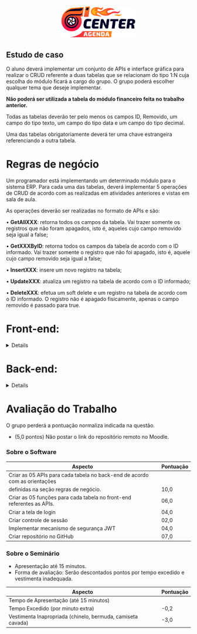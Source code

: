 <p align="center"><img src="https://raw.githubusercontent.com/husanisantos/autocenteragenda/main/images/logo.png" alt="Imagem Logo" style="width: 40%;"></p>

## Estudo de caso

O aluno deverá implementar um conjunto de APIs e interface gráfica para realizar o CRUD referente a duas tabelas que se relacionam do tipo 1:N cuja escolha do módulo ficará a cargo do
grupo. O grupo poderá escolher qualquer tema que deseje implementar.

  **Não poderá ser utilizada a tabela do módulo financeiro feita no trabalho anterior.**

  Todas as tabelas deverão ter pelo menos os campos ID, Removido, um campo do tipo texto, um campo do tipo data e um campo do tipo decimal.

Uma das tabelas obrigatoriamente deverá ter uma chave estrangeira referenciando a outra tabela.
  
# Regras de negócio
Um programador está implementando um determinado módulo para o sistema ERP. Para cada uma
das tabelas, deverá implementar 5 operações de CRUD de acordo com as realizadas em atividades
anteriores e vistas em sala de aula.

As operações deverão ser realizadas no formato de APIs e são:

• **GetAllXXX**: retorna todos os campos da tabela. Vai trazer somente os registros que não
foram apagados, isto é, aqueles cujo campo removido seja igual a false;

• **GetXXXByID**: retorna todos os campos da tabela de acordo com o ID informado. Vai trazer
somente o registro que não foi apagado, isto é, aquele cujo campo removido seja igual a
false;

• **InsertXXX**: insere um novo registro na tabela;

• **UpdateXXX**: atualiza um registro na tabela de acordo com o ID informado;

• **DeleteXXX**: efetua um soft delete e um registro na tabela de acordo com o ID informado. O registro não é apagado fisicamente, apenas o campo removido é passado para true.


# Front-end:
<details>
• Para cada API do back-end deve ser criada uma respectiva função no front-end que usará a
API
 
• Deverá haver controle de sessão de usuário logado.
</details>

# Back-end:
<details>
 Este repositório contém o servidor backend para um aplicativo web. Certifique-se de atender aos requisitos do servidor backend antes de prosseguir com a configuração.

## Requisitos do Servidor Backend

Certifique-se de que seu servidor atenda aos seguintes requisitos:

- [Composer](https://getcomposer.org/)
- [PHP 8.2](https://www.php.net/)
- Sistema de Gerenciamento de Banco de Dados (SGBD):
  - MySQL
  - Postgres
  - Ou outro semelhante

## Pré-configuração

Antes de executar o servidor, você precisará fazer algumas configurações iniciais.

1. Renomeie o arquivo `.env-example` para `.env`.

2. Abra o arquivo `.env` e adicione as informações de configuração do banco de dados, garantindo que ele esteja corretamente configurado para o SGBD escolhido.

3. Acesse o diretório "database/seeders" e renomeie o arquivo "UsersTableSeeder.example.php" para "UsersTableSeeder.php".

## Instalação

Agora, você pode prosseguir com a instalação do servidor backend:

Execute o comando abaixo para instalar as dependências do projeto:
  
1. Gere uma chave de aplicativo executando o seguinte comando:
   
        php artisan key:generate

2. Gere a chave secreta JWT (Json Web Token) usando o seguinte comando:

        php artisan jwt:secret
  
## TESTE LOCAL

Para iniciar o servidor localmente, execute o seguinte comando:

    php -S 127.0.0.1:8000 -t public

Isso iniciará o servidor e permitirá que você teste a aplicação localmente no endereço http://127.0.0.1:8000.
</details>

# Avaliação do Trabalho

O grupo perderá a pontuação normaliza indicada na questão.

- (5,0 pontos) Não postar o link do repositório remoto no Moodle.

### Sobre o Software

| Aspecto                               | Pontuação |
| ------------------------------------ | --------- |
| Criar as 05 APIs para cada tabela no back-end de acordo com as orientações
definidas na seção regras de negócio.         | 10,0      |
| Criar as 05 funções para cada tabela no front-end referentes as APIs.      | 06,0      |
| Criar a tela de login                 | 04,0      |
| Criar controle de sessão              | 02,0      |
| Implementar mecanismo de segurança JWT | 04,0      |
| Criar repositório no GitHub           | 07,0      |

### Sobre o Seminário

- Apresentação até 15 minutos.
- Forma de avaliação: Serão descontados pontos por tempo excedido e vestimenta inadequada.

| Aspecto                                      | Pontuação |
| -------------------------------------------- | --------- |
| Tempo de Apresentação (até 15 minutos)      |           |
| Tempo Excedido (por minuto extra)           | -0,2      |
| Vestimenta Inapropriada (chinelo, bermuda, camiseta cavada) | -3,0 |
